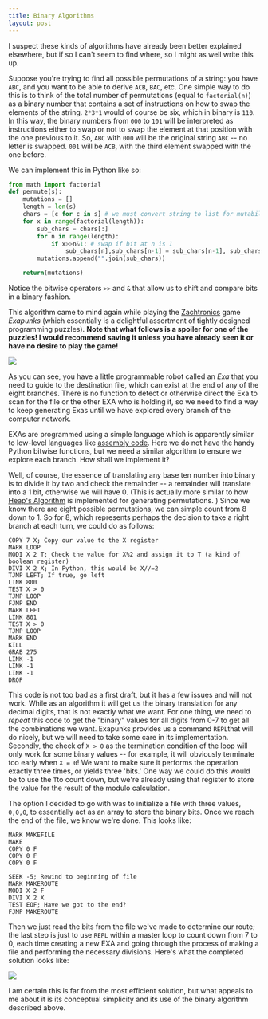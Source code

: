 ```yaml
---
title: Binary Algorithms
layout: post
---
```



I suspect these kinds of algorithms have already been better explained elsewhere, but if so I can't seem to find where, so I might as well write this up.

Suppose you're trying to find all possible permutations of a string: you have `ABC`, and you want to be able to derive `ACB`, `BAC`, etc. One simple way to do this is to think of the total number of permutations (equal to `factorial(n)`) as a binary number that contains a set of instructions on how to swap the elements of the string. `2*3*1` would of course be six, which in binary is `110`. In this way, the binary numbers from `000` to `101` will be interpreted as instructions either to swap or not to swap the element at that position with the one previous to it. So, `ABC` with `000` will be the original string `ABC` -- no letter is swapped. `001` will be `ACB`, with the third element swapped with the one before. 

We can implement this in Python like so:

```python
from math import factorial
def permute(s):
    mutations = []
    length = len(s)
    chars = [c for c in s] # we must convert string to list for mutability
    for x in range(factorial(length)):
        sub_chars = chars[:]
        for n in range(length):
            if x>>n&1: # swap if bit at n is 1
                sub_chars[n],sub_chars[n-1] = sub_chars[n-1], sub_chars[n]
        mutations.append("".join(sub_chars))

    return(mutations)
```

Notice the bitwise operators `>>` and `&` that allow us to shift and compare bits in a binary fashion. 

This algorithm came to mind again while playing the [Zachtronics](https://www.zachtronics.com) game *Exapunks* (which essentially is a delightful assortment of tightly designed programming puzzles). **Note that what follows is a spoiler for one of the puzzles! I would recommend saving it unless you have already seen it or have no desire to play the game!** 

![](https://ianamo.github.io/assets/images/exa_screen.jpg)

As you can see, you have a little programmable robot called an _Exa_ that you need to guide to the destination file, which can exist at the end of any of the eight branches. There is no function to detect or otherwise direct the Exa to scan for the file or the other EXA who is holding it, so we need to find a way to keep generating Exas until we have explored every branch of the computer network. 

EXAs are programmed using a simple language which is apparently similar to low-level languages like [assembly code](https://steamcommunity.com/app/716490/discussions/0/3491891042510774925/?utm_source=perplexity). Here we do not have the handy Python bitwise functions, but we need a similar algorithm to ensure we explore each branch. How shall we implement it?

Well, of course, the essence of translating any base ten number into binary is to divide it by two and check the remainder -- a remainder will translate into a 1 bit, otherwise we will have 0. (This is actually more similar to how [Heap's Algorithm](https://en.wikipedia.org/wiki/Heap%27s_algorithm) is implemented for generating permutations. ) Since we know there are eight possible permutations, we can simple count from 8 down to 1. So for 8, which represents perhaps the decision to take a right branch at each turn, we could do as follows:

```
COPY 7 X; Copy our value to the X register
MARK LOOP
MODI X 2 T; Check the value for X%2 and assign it to T (a kind of boolean register)
DIVI X 2 X; In Python, this would be X//=2
TJMP LEFT; If true, go left
LINK 800
TEST X > 0
TJMP LOOP
FJMP END
MARK LEFT
LINK 801
TEST X > 0
TJMP LOOP
MARK END
KILL
GRAB 275
LINK -1
LINK -1
LINK -1
DROP
```

This code is not too bad as a first draft, but it has a few issues and will not work. While as an algorithm it will get us the binary translation for any decimal digits, that is not exactly what we want. For one thing, we need to *repeat* this code to get the "binary" values for all digits from 0-7 to get all the combinations we want. Exapunks provides us a command `REPL`that will do nicely, but we will need to take some care in its implementation. Secondly, the check of `X > 0` as the termination condition of the loop will only work for some binary values -- for example, it will obviously terminate too early when `X = 0`! We want to make sure it performs the operation exactly three times, or yields three 'bits.' One way we could do this would be to use the `T`to count down, but we're already using that register to store the value for the result of the modulo calculation. 

The option I decided to go with was to initialize a file with three values, `0,0,0`, to essentially act as an array to store the binary bits. Once we reach the end of the file, we know we're done. This looks like:

```
MARK MAKEFILE
MAKE
COPY 0 F
COPY 0 F
COPY 0 F

SEEK -5; Rewind to beginning of file
MARK MAKEROUTE
MODI X 2 F
DIVI X 2 X
TEST EOF; Have we got to the end?
FJMP MAKEROUTE
```

Then we just read the bits from the file we've made to determine our route; the last step is just to use `REPL` within a master loop to count down from 7 to 0, each time creating a new EXA and going through the process of making a file and performing the necessary divisions. Here's what the completed solution looks like: 

![](https://ianamo.github.io/assets/images/exapunks_clip.gif)

I am certain this is far from the most efficient solution, but what appeals to me about it is its conceptual simplicity and its use of the binary algorithm described above.